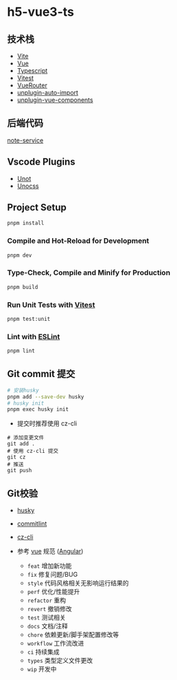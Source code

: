 # h5-vue3-ts

## 技术栈 
- [Vite](https://vitejs.dev/)
- [Vue](https://vuejs.org/)
- [Typescript](https://www.typescriptlang.org/)
- [Vitest](https://vitest.dev/)
- [VueRouter](https://router.vuejs.org/zh/)
- [unplugin-auto-import](https://github.com/unplugin/unplugin-auto-import)
- [unplugin-vue-components](https://github.com/unplugin/unplugin-vue-components)

## 后端代码
[note-service](https://github.com/myltx/note-service)

## Vscode Plugins

- [Unot](https://marketplace.visualstudio.com/items?itemName=simonhe.unot)
- [Unocss](https://marketplace.visualstudio.com/items?itemName=antfu.unocss)

## Project Setup

```sh
pnpm install
```

### Compile and Hot-Reload for Development

```sh
pnpm dev
```

### Type-Check, Compile and Minify for Production

```sh
pnpm build
```

### Run Unit Tests with [Vitest](https://vitest.dev/)

```sh
pnpm test:unit
```

### Lint with [ESLint](https://eslint.org/)

```sh
pnpm lint
```

## Git commit 提交
```bash
# 安装husky
pnpm add --save-dev husky
# husky init
pnpm exec husky init

```
- 提交时推荐使用 cz-cli
```shell
# 添加变更文件
git add .
# 使用 cz-cli 提交
git cz 
# 推送
git push
```
## Git校验

- [husky](https://typicode.github.io/husky/)
- [commitlint](https://commitlint.js.org/)
- [cz-cli](https://github.com/commitizen/cz-cli)

- 参考 [vue](https://github.com/vuejs/vue/blob/dev/.github/COMMIT_CONVENTION.md) 规范 ([Angular](https://github.com/conventional-changelog/conventional-changelog/tree/master/packages/conventional-changelog-angular))

  - `feat` 增加新功能
  - `fix` 修复问题/BUG
  - `style` 代码风格相关无影响运行结果的
  - `perf` 优化/性能提升
  - `refactor` 重构
  - `revert` 撤销修改
  - `test` 测试相关
  - `docs` 文档/注释
  - `chore` 依赖更新/脚手架配置修改等
  - `workflow` 工作流改进
  - `ci` 持续集成
  - `types` 类型定义文件更改
  - `wip` 开发中
